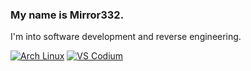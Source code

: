 ### My name is Mirror332.

<!--
**Mirror332/Mirror332** is a ✨ _special_ ✨ repository because its `README.md` (this file) appears on your GitHub profile.

Here are some ideas to get you started:

- 🔭 I’m currently working on ...
- 🌱 I’m currently learning ...
- 👯 I’m looking to collaborate on ...
- 🤔 I’m looking for help with ...
- 💬 Ask me about ...
- 📫 How to reach me: ...
- 😄 Pronouns: ...
- ⚡ Fun fact: ...
-->

I'm into software development and reverse engineering.

<a href="https://archlinux.org/"><img alt="Arch Linux" src="./www/svg/tux.svg"/></a>
<a href="https://vscodium.com/"><img alt="VS Codium" src="./www/svg/vsc19.svg"/></a>
